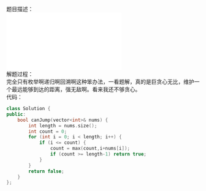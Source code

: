 题目描述：  
![image](/algorithmn/greed/code/canjump.md)  
解题过程：  
完全只有枚举啊递归啊回溯啊这种笨办法，一看题解，真的是巨贪心无比，维护一个最远能够到达的距离，强无敌啊。看来我还不够贪心。  
代码：  
```cpp
class Solution {
public:
    bool canJump(vector<int>& nums) {
        int length = nums.size();
        int count = 0;
        for (int i = 0; i < length; i++) {
            if (i <= count) {
                count = max(count,i+nums[i]);
                if (count >= length-1) return true;
            }
        }        
        return false;
    }
};
```